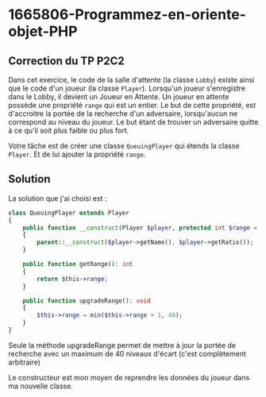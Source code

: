 # 1665806-Programmez-en-oriente-objet-PHP

## Correction du TP P2C2

Dans cet exercice, le code de la salle d'attente (la classe `Lobby`) existe ainsi que le code d'un joueur (la classe `Player`). Lorsqu'un joueur s'enregistre dans le Lobby, il devient un Joueur en Attente. Un joueur en attente possède une propriété `range` qui est un entier. Le but de cette propriété, est d'accroitre la portée de la recherche d'un adversaire, lorsqu'aucun ne correspond au niveau du joueur. Le but étant de trouver un adversaire quitte à ce qu'il soit plus faible ou plus fort.

Votre tâche est de créer une classe `QueuingPlayer` qui étends la classe `Player`.
Et de lui ajouter la propriété `range`.

## Solution

La solution que j'ai choisi est : 

```php
class QueuingPlayer extends Player
{
    public function __construct(Player $player, protected int $range = 1)
    {
        parent::__construct($player->getName(), $player->getRatio());
    }

    public function getRange(): int
    {
        return $this->range;
    }

    public function upgradeRange(): void
    {
        $this->range = min($this->range + 1, 40);
    }
}
```

Seule la méthode upgradeRange permet de mettre à jour la portée de recherche avec un maximum de 40 niveaux d'écart (c'est complètement arbitraire)

Le constructeur est mon moyen de reprendre les données du joueur dans ma nouvelle classe.
